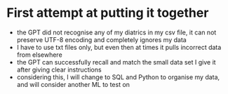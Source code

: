 # First attempt at putting it together
- the GPT did not recognise any of my diatrics in my csv file, it  can not preserve UTF-8 encoding and completely ignores my data 
- I have to use txt files only, but even then at times it pulls incorrect data from elsewhere
- the GPT can successfully recall and match the small data set I give it after giving clear instructions
- considering this, I will change to SQL and Python to organise my data, and will consider another ML to test on
